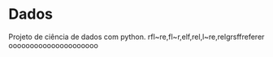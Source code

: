 # Dados
Projeto de ciência de dados com python.
rfl~re,fl~r,elf,rel,l~re,relgrsffreferer
ooooooooooooooooooooo
